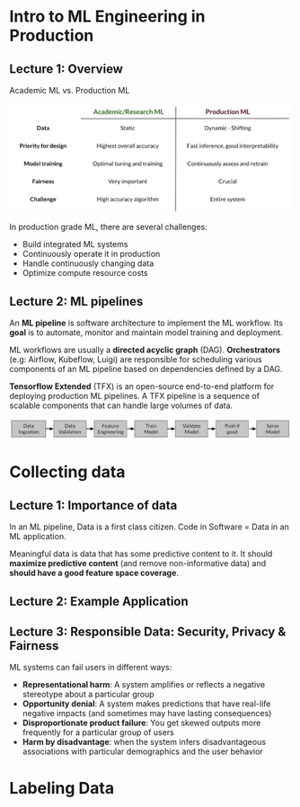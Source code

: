 # Intro to ML Engineering in Production

## Lecture 1: Overview

Academic ML vs. Production ML

![image-20210709214011879](../../_assets/C2W1/image-20210709214011879.png)

In production grade ML, there are several challenges:

- Build integrated ML systems
- Continuously operate it in production
- Handle continuously changing data
- Optimize compute resource costs

## Lecture 2: ML pipelines

An **ML pipeline** is  software architecture to implement the ML workflow. Its **goal** is to automate, monitor and maintain model training and deployment.

ML workflows are usually a **directed acyclic graph** (DAG). **Orchestrators** (e.g: Airflow, Kubeflow, Luigi) are responsible for scheduling various components of an ML pipeline based on dependencies defined by a DAG.

**Tensorflow Extended** (TFX) is an open-source end-to-end platform for deploying production ML pipelines. A TFX pipeline is a sequence of  scalable components that can handle large volumes of data.

![image-20210710003624195](../../_assets/C2W1/image-20210710003624195.png)



# Collecting data

## Lecture 1: Importance of data

In an ML pipeline, Data is a first class citizen. Code in Software = Data in an ML application.

Meaningful data is data that has some predictive content to it. It should **maximize predictive content** (and remove non-informative data) and **should have a good feature space coverage**.

## Lecture 2: Example Application

## Lecture 3: Responsible Data: Security, Privacy & Fairness

ML systems can fail users in different ways:

- **Representational harm**: A system amplifies or reflects a negative stereotype about a particular group
- **Opportunity denial**: A system makes predictions that have real-life negative impacts (and sometimes may have lasting consequences)
- **Disproportionate product failure**: You get skewed outputs more frequently for a particular group of users
- **Harm by disadvantage**: when the system infers disadvantageous associations with particular demographics and the user behavior

# Labeling Data


